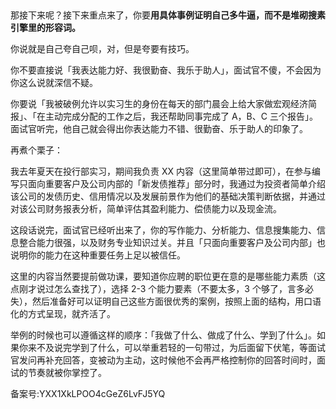   

那接下来呢？接下来重点来了，你要**用具体事例证明自己多牛逼，而不是堆砌搜素引擎里的形容词。**

你说就是自己夸自己呗，对，但是夸要有技巧。

你不要直接说「我表达能力好、我很勤奋、我乐于助人」，面试官不傻，不会因为你这么说就深信不疑。

你要说「我被破例允许以实习生的身份在每天的部门晨会上给大家做宏观经济简报」、「在主动完成分配的工作之后，我还帮助同事完成了 A，B、C 三个报告」。面试官听完，他自己就会得出你表达能力不错、很勤奋、乐于助人的印象了。

再煮个栗子：

我去年夏天在投行部实习，期间我负责 XX 内容（这里简单带过即可），在参与编写只面向重要客户及公司内部的「新发债推荐」部分时，我通过为投资者简单介绍该公司的发债历史、信用情况以及发展前景作为他们的基础决策判断依据，并通过对该公司财务报表分析，简单评估其盈利能力、偿债能力以及现金流。

这段话说完，面试官已经听出来了，你的写作能力、分析能力、信息搜集能力、信息整合能力很强，以及财务专业知识过关。并且「只面向重要客户及公司内部」也说明你的能力在这种重要任务上足以被信任。

这里的内容当然要提前做功课，要知道你应聘的职位更在意的是哪些能力素质（这点刚才说过怎么查找了），选择 2-3 个能力要素（不要太多，3 个够了，言多必失），然后准备好可以证明自己这些方面很优秀的案例，按照上面的结构，用口语化的方式呈现，就齐活了。

举例的时候也可以遵循这样的顺序：「我做了什么、做成了什么、学到了什么」。如果你来不及说完学到了什么，可以举重若轻的一句带过，为后面留下伏笔，等面试官发问再补充回答，变被动为主动，这时候他不会再严格控制你的回答时间时，面试的节奏就被你掌控了。 

备案号:YXX1XkLPOO4cGeZ6LvFJ5YQ